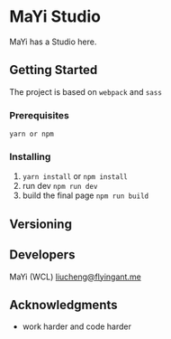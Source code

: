 # MaYi Studio

MaYi has a Studio here.

## Getting Started

The project is based on `webpack` and `sass`

### Prerequisites

```
yarn or npm
```

### Installing

1. `yarn install` or `npm install`
2. run dev `npm run dev`
3. build the final page `npm run build`

## Versioning


## Developers

MaYi (WCL) <liucheng@flyingant.me>

## Acknowledgments

* work harder and code harder
